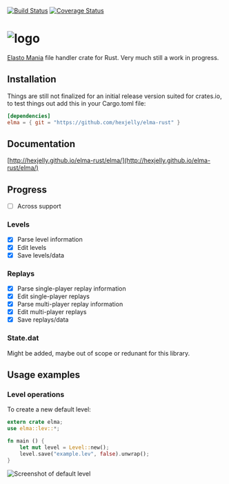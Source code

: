 [![Build Status](https://travis-ci.org/hexjelly/elma-rust.svg?branch=master)](https://travis-ci.org/hexjelly/elma-rust) [![Coverage Status](https://coveralls.io/repos/github/hexjelly/elma-rust/badge.svg?branch=master)](https://coveralls.io/github/hexjelly/elma-rust?branch=master)

# ![logo](http://i.imgur.com/4Pg7LyG.png)

[Elasto Mania](http://elmaonline.net/) file handler crate for Rust.
Very much still a work in progress.

## Installation

Things are still not finalized for an initial release version suited for
crates.io, to test things out add this in your Cargo.toml file:

```toml
[dependencies]
elma = { git = "https://github.com/hexjelly/elma-rust" }
```

## Documentation

[http://hexjelly.github.io/elma-rust/elma/](http://hexjelly.github.io/elma-rust/elma/)

## Progress

-   [ ] Across support

### Levels

-   [x] Parse level information
-   [x] Edit levels
-   [x] Save levels/data

### Replays

-   [x] Parse single-player replay information
-   [x] Edit single-player replays
-   [x] Parse multi-player replay information
-   [x] Edit multi-player replays
-   [x] Save replays/data

### State.dat

Might be added, maybe out of scope or redunant for this library.

## Usage examples

### Level operations

To create a new default level:

```rust
extern crate elma;
use elma::lev::*;

fn main () {
    let mut level = Level::new();
    level.save("example.lev", false).unwrap();
}
```

![Screenshot of default level](http://i.imgur.com/TGSo1h4.png)
